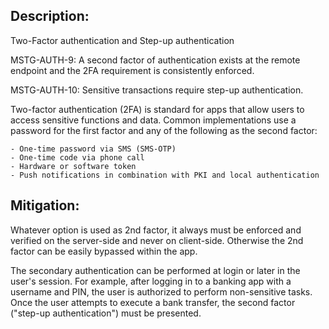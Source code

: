 ## Description:

Two-Factor authentication and Step-up authentication

MSTG-AUTH-9: A second factor of authentication exists at the remote endpoint and the 2FA requirement is consistently enforced.

MSTG-AUTH-10: Sensitive transactions require step-up authentication.

Two-factor authentication (2FA) is standard for apps that allow users to access sensitive functions and data. Common implementations use a password for the first factor and any of the following as the second factor:

	- One-time password via SMS (SMS-OTP)
	- One-time code via phone call
	- Hardware or software token
	- Push notifications in combination with PKI and local authentication


## Mitigation:

Whatever option is used as 2nd factor, it always must be enforced and verified on the server-side and never on client-side. Otherwise the 2nd factor can be easily bypassed within the app.

The secondary authentication can be performed at login or later in the user's session. For example, after logging in to a banking app with a username and PIN, the user is authorized to perform non-sensitive tasks. Once the user attempts to execute a bank transfer, the second factor ("step-up authentication") must be presented.
